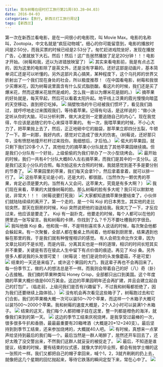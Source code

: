 ```yaml
---
title: 我与树莓在纽村打工旅行第21周(03.28~04.03)
date: 2016-04-03
categories: [旅行, 新西兰打工旅行周记]
tags: [新西兰]    
---
```






第一次在新西兰看电影，是在一间很小的电影院，叫 Movie Max。电影的名称叫，Zootopia，中文名就是“疯狂动物城”。细心的你可能留意到，电影的播放时间是2:50分，而我买票的时候已经是2:53分了。匆忙赶进戏院坐好，发现在播放广告，心里就放下大石。然后！然后！这广告居然播放了足足20分钟！！！电影才开始。（树莓和我，还以为进错放映室了）
![](/event/2016_04_03_p1.jpg)
其实来看电影前，我是有点忐忑的，因为这里的电影除了是英文外，还是没有字幕的。还好这部是动画片，基本简单词汇还是可以听懂的。另外这部片真心搞笑，某种程度下，这个乌托邦的世界又折射出了一个我们现在身处的社会，所以极度推荐！（在中国看电影，树莓和我很少买爆米花，因为树莓说里面含有什么反式脂肪酸。看这片的时候，我们还是买了爆米花，然而这爆米花居然是咸的，怎么我一直以为爆米花是甜的。）
![](/event/2016_04_03_p2.jpg)
摘苹果的好处就是，每天早起，然后可以看着太阳升起。地平线上泛黄的霞光慢慢向暗蓝的天空移动，直到把它吃掉。
![](/event/2016_04_03_p3.jpg)
隔壁牧场的牛已经被我们惯坏了，看见我们路过，就哼哼地走过来围观我们，等待着苹果。记得有句话，是这样说的：“做小决定听从你的大脑，可以分析利弊，做大决定则一定要追随自己的内心”。现在我觉得，牛应该是追随它的牛心来探寻苹果的。
有一次，我喂苹果的时候，不小心大力了，把苹果抛上去了，然后，正正地砸中它的脑袋，那苹果立即四分五裂，牛顿了一下。那一刹那，我好内疚，感觉对它造成了很大的伤害。（树莓说，还好那只牛，没有愤怒地撞开栏杆过来找你。我细想后，才后怕。）
![](/event/2016_04_03_p4.jpg)
偌大的苹果园，就只剩下我们20多个人了。其他给力的摘苹果小分队就去了其他苹果园继续摘。但是我们小分队有一个好处，上级偷偷的为我们举办了一次小型烧烤会。
![](/event/2016_04_03_p5.jpg)
最开始的时候，我们一共有4个分队大概80人左右摘苹果，而我们是其中的一支分队。这是我们这支小分队的合照。每次拍这些大合照的时候，我就感觉到差不多是要分别的节奏了。
![](/event/2016_04_03_p6.jpg)
苹果园里的苹果，我们每天会拿1个，然后拿着拿着，就可以排一行了。
![](/event/2016_04_03_p7.jpg)
这些苹果无论是小的，还是大的，都很甜。（当然作为一颗优秀的苹果，肯定必须是要大的。当然有人又会问，这苹果大，究竟是有多大啊？）
![](/event/2016_04_03_p8.jpg)
我们现在来看，苹果的大就像树莓的脸。那么树莓的脸有多大呢？我只可以默默地说，非常大！！！（树莓说要打死我）
![](/event/2016_04_03_p9.jpg)
大家都知道摘苹果快要结束了，小伙伴们就陆陆续续的离开了。第一个走的，是一个叫 Koji 的日本男生。其实他的走比较突然，那天在厨房的时候，Koji 突然说把他的油送给我。我突兀了一下，才反应过来，他应该是要走了。
Koji 有一副扑克，他要走的时候，每个人都可以在他的牌里选一张写留言。我和树莓的卡牌，你找到了么？千万不要吐槽我的字很丑。
![](/event/2016_04_03_p10.jpg)
我叫他做 Koji 桑，他和我一样，不是特别喜欢多人说话的时候，每次聚会他都会躲起来。有一次聚餐，全部人都在餐桌上热闹着，他却躲到厨房里，结果遇到也躲在那里的我，于是我们就有种惺惺相识的感觉。
有人会把生命比作文章，因为文章比较的不是长短，而是内容。分离其实也是一样的道理，相识的时间长短其实并不重要，关键是有否在彼此人生中留下有点价值的痕迹。再见了 Koji 桑。另外很多人都说我的头发很可爱！（树莓说：他们是说你的头发像蘑菇，不是可爱）
![](/event/2016_04_03_p11.jpg)
结束的一天还是来临了。或许这个果园的大门，我这辈子再也不会再回来了。每一份季节工，做的人的想法总是不一样。而我则会带着自己的好（八）奇（卦）心去接触。
我们摘的苹果种类叫 Honey Crisp，全部都只出口到美国。这个年度摘的苹果大概价值是600万美金。这边的苹果园明年还会再扩建，并且会建立起自己的打包厂。（临走前，上级问我们是否有兴趣留下，不过我和树莓都拒绝了，因为我们还要继续上路体验。）
![](/event/2016_04_03_p12.jpg)
没有机会再次看见这些箱子了，树莓跑过去和它们合影。我们的苹果桶大概一次可以装50～70个苹果，而这样一个木箱子大概可以装1500～2000个苹果。我和树莓的速度大概是，2个人2小时可以装满1个木箱子。
![](/event/2016_04_03_p13.jpg)
结束的这天，我们每个人都把帽子挂在这里，整一列都是橙色的海洋，就像我们来到的第一天。
![](/event/2016_04_03_p14.jpg)
这边的季节工结束庆祝烧烤，是我享受过最棒的一次，很多很多牛扒和香肠，最最最重要有20箱啤酒（大概是20*12=240支）。最后坚持到到季节工结束，还来参加烧烤的，大概就40人吧。
![](/event/2016_04_03_p15.jpg)
有时候，真想来一点掌声给坚持到最后的我们每一个。最后当然是一群人喝醉了，居然还开车回去了，还好太晚了没交警出来，不然我们这群人就妥妥的被捉走了。
![](/event/2016_04_03_p16.jpg)
最后，不知道是谁提议，结束的时候，要有结束的仪式感，就像大学的毕业照，都会有抛学士帽的这一张照片一样。我们又都把自己的帽子拿回来，喊个1，2，3就齐刷刷的扔上去，就像把这几个星期的回忆抛起来，等待它跌落的瞬间定型下来，常在心中了。
![](/event/2016_04_03_p17.jpg)